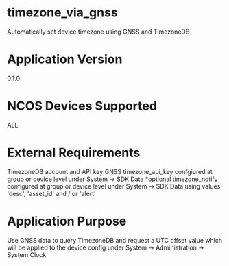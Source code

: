timezone_via_gnss
================
Automatically set device timezone using GNSS and TimezoneDB

Application Version
===================
0.1.0


NCOS Devices Supported
======================
ALL


External Requirements
=====================
TimezoneDB account and API key
GNSS
timezone_api_key confgiured at group or device level under System -> SDK Data
*optional timezone_notify configured at group or device level under System -> SDK Data using values 'desc', 'asset_id' and / or 'alert'


Application Purpose
===================
Use GNSS data to query TimezoneDB and request a UTC offset value which will be applied to the device config under System -> Administration -> System Clock

